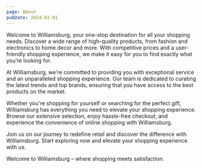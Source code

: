 ```yaml
---
page: About
pubDate: 2024-01-01
---
```




Welcome to Williamsburg, your one-stop destination for all your shopping needs. Discover a wide range of high-quality products, from fashion and electronics to home decor and more. With competitive prices and a user-friendly shopping experience, we make it easy for you to find exactly what you’re looking for.

At Williamsburg, we're committed to providing you with exceptional service and an unparalleled shopping experience. Our team is dedicated to curating the latest trends and top brands, ensuring that you have access to the best products on the market.

Whether you're shopping for yourself or searching for the perfect gift, Williamsburg has everything you need to elevate your shopping experience. Browse our extensive selection, enjoy hassle-free checkout, and experience the convenience of online shopping with Williamsburg.

Join us on our journey to redefine retail and discover the difference with Williamsburg. Start exploring now and elevate your shopping experience with us.

Welcome to Williamsburg – where shopping meets satisfaction.
